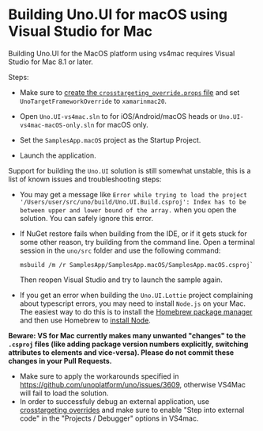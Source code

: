 # Building Uno.UI for macOS using Visual Studio for Mac

Building Uno.UI for the MacOS platform using vs4mac requires Visual Studio for Mac 8.1 or later.

Steps:

 * Make sure to [create the `crosstargeting_override.props` file](debugging-uno-ui.md) and set `UnoTargetFrameworkOverride` to `xamarinmac20`.

 * Open `Uno.UI-vs4mac.sln` to for iOS/Android/macOS heads or `Uno.UI-vs4mac-macOS-only.sln` for macOS only.

 * Set the `SamplesApp.macOS` project as the Startup Project.

 * Launch the application.

Support for building the `Uno.UI` solution is still somewhat unstable, this is a list of known issues and troubleshooting steps:

 * You may get a message like `Error while trying to load the project '/Users/user/src/uno/build/Uno.UI.Build.csproj': Index has to be between upper and lower bound of the array.` when you open the solution. You can safely ignore this error.

 * If NuGet restore fails when building from the IDE, or if it gets stuck for some other reason, try building from the command line. Open a terminal session in the `uno/src` folder and use the following command:

   ``` shell
   msbuild /m /r SamplesApp/SamplesApp.macOS/SamplesApp.macOS.csproj`
   ```

   Then reopen Visual Studio and try to launch the sample again.

 * If you get an error when building the `Uno.UI.Lottie` project complaining about typescript errors, you may need to install `Node.js` on your Mac. The easiest way to do this is to install the [Homebrew package manager](https://brew.sh/) and then use Homebrew to [install Node](https://changelog.com/posts/install-node-js-with-homebrew-on-os-x).

 **Beware: VS for Mac currently makes many unwanted "changes" to the `.csproj` files (like adding package version numbers explicitly, switching attributes to elements and vice-versa). Please do not commit these changes in your Pull Requests.**
 
 * Make sure to apply the workarounds specified in https://github.com/unoplatform/uno/issues/3609, otherwise VS4Mac will fail to load the solution.
 * In order to successfuly debug an external application, use [crosstargeting overrides](building-uno-ui.md#building-unoui-for-a-single-target-platform) and make sure to enable "Step into external code" in the "Projects / Debugger" options in VS4mac.
